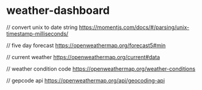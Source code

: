 # weather-dashboard






// convert unix to date string
https://momentjs.com/docs/#/parsing/unix-timestamp-milliseconds/

// five day forecast
https://openweathermap.org/forecast5#min

// current weather
https://openweathermap.org/current#data

// weather condition code
https://openweathermap.org/weather-conditions

// gepcode api
https://openweathermap.org/api/geocoding-api

